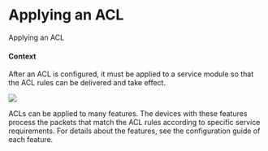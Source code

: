Applying an ACL
===============

Applying an ACL

#### Context

After an ACL is configured, it must be applied to a service module so that the ACL rules can be delivered and take effect.

![](public_sys-resources/note_3.0-en-us.png) 

ACLs can be applied to many features. The devices with these features process the packets that match the ACL rules according to specific service requirements. For details about the features, see the configuration guide of each feature.
